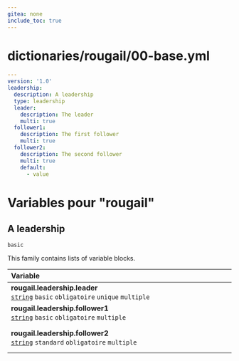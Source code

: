```yaml
---
gitea: none
include_toc: true
---
```

# dictionaries/rougail/00-base.yml

```yaml
---
version: '1.0'
leadership:
  description: A leadership
  type: leadership
  leader:
    description: The leader
    multi: true
  follower1:
    description: The first follower
    multi: true
  follower2:
    description: The second follower
    multi: true
    default:
      - value
```
# Variables pour "rougail"

## A leadership

`basic`


This family contains lists of variable blocks.

| Variable&nbsp;&nbsp;&nbsp;&nbsp;&nbsp;&nbsp;&nbsp;&nbsp;&nbsp;&nbsp;&nbsp;&nbsp;&nbsp;&nbsp;&nbsp;&nbsp;&nbsp;&nbsp;&nbsp;&nbsp;&nbsp;&nbsp;&nbsp;&nbsp;&nbsp;&nbsp;&nbsp;&nbsp;&nbsp;&nbsp;&nbsp;&nbsp;&nbsp;&nbsp;&nbsp;&nbsp;&nbsp;&nbsp;&nbsp;&nbsp;&nbsp;&nbsp;&nbsp;&nbsp;&nbsp;&nbsp;&nbsp;&nbsp;&nbsp;&nbsp;&nbsp;&nbsp;&nbsp;&nbsp;&nbsp;&nbsp;&nbsp;&nbsp;&nbsp;&nbsp;&nbsp;&nbsp;&nbsp;&nbsp;&nbsp;&nbsp;&nbsp;&nbsp;&nbsp;&nbsp;&nbsp;&nbsp;&nbsp;&nbsp;&nbsp;&nbsp;&nbsp;&nbsp;&nbsp;&nbsp;&nbsp;&nbsp;&nbsp;&nbsp;&nbsp;&nbsp;&nbsp;&nbsp;&nbsp;&nbsp;&nbsp;&nbsp;&nbsp;&nbsp;&nbsp;&nbsp;&nbsp;&nbsp;&nbsp;&nbsp;&nbsp;&nbsp;&nbsp;&nbsp;&nbsp;&nbsp;&nbsp;&nbsp;&nbsp;&nbsp;&nbsp;   | Description&nbsp;&nbsp;&nbsp;&nbsp;&nbsp;&nbsp;&nbsp;&nbsp;&nbsp;&nbsp;&nbsp;&nbsp;&nbsp;&nbsp;&nbsp;&nbsp;&nbsp;&nbsp;&nbsp;&nbsp;&nbsp;&nbsp;&nbsp;&nbsp;&nbsp;&nbsp;&nbsp;&nbsp;&nbsp;&nbsp;&nbsp;&nbsp;&nbsp;&nbsp;&nbsp;&nbsp;&nbsp;&nbsp;&nbsp;&nbsp;&nbsp;&nbsp;&nbsp;&nbsp;&nbsp;&nbsp;&nbsp;&nbsp;&nbsp;&nbsp;&nbsp;&nbsp;&nbsp;&nbsp;&nbsp;&nbsp;&nbsp;&nbsp;&nbsp;&nbsp;&nbsp;&nbsp;&nbsp;&nbsp;&nbsp;&nbsp;&nbsp;&nbsp;&nbsp;&nbsp;&nbsp;&nbsp;&nbsp;&nbsp;&nbsp;&nbsp;&nbsp;&nbsp;&nbsp;&nbsp;&nbsp;&nbsp;&nbsp;&nbsp;&nbsp;&nbsp;&nbsp;&nbsp;&nbsp;&nbsp;&nbsp;&nbsp;&nbsp;&nbsp;&nbsp;&nbsp;&nbsp;&nbsp;&nbsp;&nbsp;&nbsp;&nbsp;&nbsp;&nbsp;&nbsp;&nbsp;&nbsp;&nbsp;   |
|------------------------------------------------------------------------------------------------------------------------------------------------------------------------------------------------------------------------------------------------------------------------------------------------------------------------------------------------------------------------------------------------------------------------------------------------------------------------------------------------------------------------------------------------------------------------------------------------------------------------------------------------------------------------------------------------------|---------------------------------------------------------------------------------------------------------------------------------------------------------------------------------------------------------------------------------------------------------------------------------------------------------------------------------------------------------------------------------------------------------------------------------------------------------------------------------------------------------------------------------------------------------------------------------------------------------------------------------------------------------------------------------------|
| **rougail.leadership.leader**<br/>[`string`](https://rougail.readthedocs.io/en/latest/variable.html#variables-types) `basic` `obligatoire` `unique` `multiple`                                                                                                                                                                                                                                                                                                                                                                                                                                                                                                                                       | The leader.                                                                                                                                                                                                                                                                                                                                                                                                                                                                                                                                                                                                                                                                           |
| **rougail.leadership.follower1**<br/>[`string`](https://rougail.readthedocs.io/en/latest/variable.html#variables-types) `basic` `obligatoire` `multiple`                                                                                                                                                                                                                                                                                                                                                                                                                                                                                                                                             | The first follower.                                                                                                                                                                                                                                                                                                                                                                                                                                                                                                                                                                                                                                                                   |
| **rougail.leadership.follower2**<br/>[`string`](https://rougail.readthedocs.io/en/latest/variable.html#variables-types) `standard` `obligatoire` `multiple`                                                                                                                                                                                                                                                                                                                                                                                                                                                                                                                                          | The second follower.<br/>**Défaut**: <br/>- value                                                                                                                                                                                                                                                                                                                                                                                                                                                                                                                                                                                                                                     |


